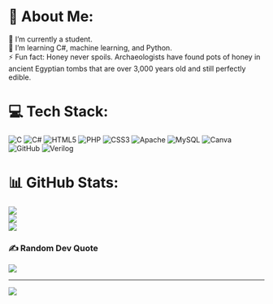# 💫 About Me:
🔭 I’m currently a student.<br>🌱 I’m learning C#, machine learning, and Python.<br>⚡ Fun fact: Honey never spoils. Archaeologists have found pots of honey in ancient Egyptian tombs that are over 3,000 years old and still perfectly edible.


# 💻 Tech Stack:
![C](https://img.shields.io/badge/c-%2300599C.svg?style=plastic&logo=c&logoColor=white) ![C#](https://img.shields.io/badge/c%23-%23239120.svg?style=plastic&logo=csharp&logoColor=white) ![HTML5](https://img.shields.io/badge/html5-%23E34F26.svg?style=plastic&logo=html5&logoColor=white) ![PHP](https://img.shields.io/badge/php-%23777BB4.svg?style=plastic&logo=php&logoColor=white) ![CSS3](https://img.shields.io/badge/css3-%231572B6.svg?style=plastic&logo=css3&logoColor=white) ![Apache](https://img.shields.io/badge/apache-%23D42029.svg?style=plastic&logo=apache&logoColor=white) ![MySQL](https://img.shields.io/badge/mysql-4479A1.svg?style=plastic&logo=mysql&logoColor=white) ![Canva](https://img.shields.io/badge/Canva-%2300C4CC.svg?style=plastic&logo=Canva&logoColor=white) ![GitHub](https://img.shields.io/badge/github-%23121011.svg?style=plastic&logo=github&logoColor=white) ![Verilog](https://img.shields.io/badge/verilog-%23000000.svg?style=plastic&logo=verilog&logoColor=white)

# 📊 GitHub Stats:
![](https://github-readme-stats.vercel.app/api?username=vicky0831&theme=dark&hide_border=false&include_all_commits=false&count_private=false)<br/>
![](https://github-readme-streak-stats.herokuapp.com/?user=vicky0831&theme=dark&hide_border=false)<br/>
![](https://github-readme-stats.vercel.app/api/top-langs/?username=vicky0831&theme=dark&hide_border=false&include_all_commits=false&count_private=false&layout=compact)

### ✍️ Random Dev Quote
![](https://quotes-github-readme.vercel.app/api?type=horizontal&theme=radical)

---
[![](https://visitcount.itsvg.in/api?id=vicky0831&icon=0&color=1)](https://visitcount.itsvg.in)

<!-- Proudly created with GPRM ( https://gprm.itsvg.in ) -->
<!-- Proudly created with GPRM ( https://gprm.itsvg.in ) -->
<!---
vicky0831/vicky0831 is a ✨ special ✨ repository because its `README.md` (this file) appears on your GitHub profile.
You can click the Preview link to take a look at your changes.
--->
